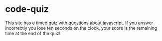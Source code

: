 # code-quiz

This site has a timed quiz with questions about javascript. If you answer incorrectly you lose ten seconds on the clock, your score is the remaining time at the end of the quiz!
